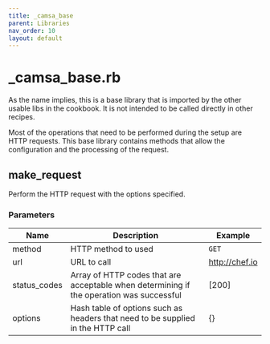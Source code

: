 ```yaml
---
title: _camsa_base
parent: Libraries
nav_order: 10
layout: default
---
```


# _camsa_base.rb

As the name implies, this is a base library that is imported by the other usable libs in the cookbook. It is not intended to be called directly in other recipes.

Most of the operations that need to be performed during the setup are HTTP requests. This base library contains methods that allow the configuration and the processing of the request.

## make_request

Perform the HTTP request with the options specified.

### Parameters

| Name | Description | Example | 
|---|---|---|
| method | HTTP method to used | `GET` |
| url | URL to call | http://chef.io |
| status_codes | Array of HTTP codes that are acceptable when determining if the operation was successful | [200] |
| options | Hash table of options such as headers that need to be supplied in the HTTP call | {} |



